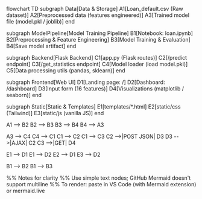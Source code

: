 flowchart TD
  subgraph Data[Data & Storage]
    A1[Loan_default.csv (Raw dataset)]
    A2[Preprocessed data (features engineered)]
    A3[Trained model file (model.pkl / joblib)]
  end

  subgraph ModelPipeline[Model Training Pipeline]
    B1[Notebook: loan.ipynb]
    B2[Preprocessing & Feature Engineering]
    B3[Model Training & Evaluation]
    B4[Save model artifact]
  end

  subgraph Backend[Flask Backend]
    C1[app.py (Flask routes)]
    C2[/predict endpoint]
    C3[/get_statistics endpoint]
    C4[Model loader (load model.pkl)]
    C5[Data processing utils (pandas, sklearn)]
  end

  subgraph Frontend[Web UI]
    D1[Landing page: /]
    D2[Dashboard: /dashboard]
    D3[Input form (16 features)]
    D4[Visualizations (matplotlib / seaborn)]
  end

  subgraph Static[Static & Templates]
    E1[templates/*.html]
    E2[static/css (Tailwind)]
    E3[static/js (vanilla JS)]
  end

  A1 --> B2
  B2 --> B3
  B3 --> B4
  B4 --> A3

  A3 --> C4
  C4 --> C1
  C1 --> C2
  C1 --> C3
  C2 -->|POST JSON| D3
  D3 -->|AJAX| C2
  C3 -->|GET| D4

  E1 --> D1
  E1 --> D2
  E2 --> D1
  E3 --> D2

  B1 --> B2
  B1 --> B3

  %% Notes for clarity
  %% Use simple text nodes; GitHub Mermaid doesn't support multiline
  %% To render: paste in VS Code (with Mermaid extension) or mermaid.live
